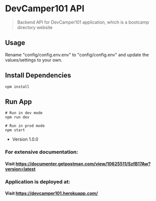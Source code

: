 # DevCamper101 API

> Backend API for DevCamper101 application, which is a bootcamp
> directory website

## Usage

Rename "config/config.env.env" to "config/config.env" and update the values/settings to your own.

## Install Dependencies

```
npm install
```

## Run App

```
# Run in dev mode
npm run dev

# Run in prod mode
npm start
```

- Version 1.0.0

### For extensive documentation:

#### Visit https://documenter.getpostman.com/view/10625511/SzfB17Aw?version=latest

### Application is deployed at:

#### Visit https://devcamper101.herokuapp.com/
